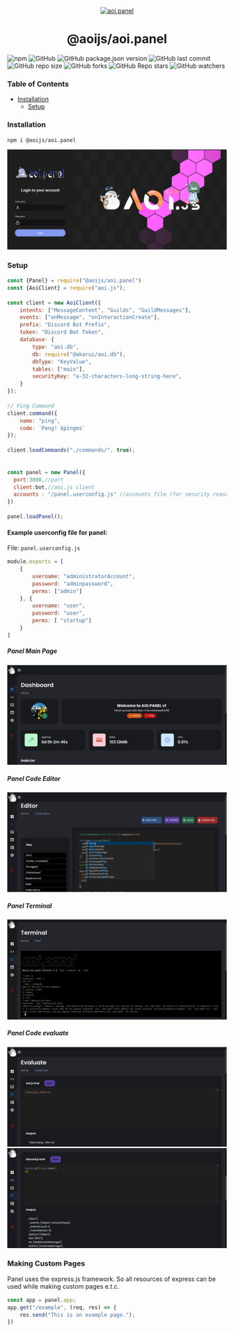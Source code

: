 <p align="center">
  <a href="https://panel.aoijs.org">
    <img width="150" src="https://github.com/aoijs/website/blob/master/assets/images/aoipanel.png?raw=true" alt="aoi.panel">
  </a>
</p>

<h1 align="center">@aoijs/aoi.panel</h1>

![npm](https://img.shields.io/npm/dt/@akarui/aoi.panel?color=blue&label=NPM%20Downloads&logo=npm&logoColor=Green)
![GitHub](https://img.shields.io/github/license/AkaruiDevelopment/panel?color=blue&logo=github)
![GitHub package.json version](https://img.shields.io/github/package-json/v/AkaruiDevelopment/panel?color=blue&label=Git%20Version)
![GitHub last commit](https://img.shields.io/github/last-commit/AkaruiDevelopment/panel?color=blue)
![GitHub repo size](https://img.shields.io/github/repo-size/AkaruiDevelopment/panel)
![GitHub forks](https://img.shields.io/github/forks/AkaruiDevelopment/panel?color=blue&style=social)
![GitHub Repo stars](https://img.shields.io/github/stars/AkaruiDevelopment/panel?style=social)
![GitHub watchers](https://img.shields.io/github/watchers/AkaruiDevelopment/panel?style=social)

### Table of Contents

- [Installation](#installation)
    - [Setup](#setup)

### Installation

```bash
npm i @aoijs/aoi.panel
```

![Login Page](./images/image.png)
### Setup

```javascript
const {Panel} = require("@aoijs/aoi.panel")
const {AoiClient} = require("aoi.js");

const client = new AoiClient({
    intents: ["MessageContent", "Guilds", "GuildMessages"],
    events: ["onMessage", "onInteractionCreate"],
    prefix: "Discord Bot Prefix",
    token: "Discord Bot Token",
    database: {
        type: "aoi.db",
        db: require("@akarui/aoi.db"),
        dbType: "KeyValue",
        tables: ["main"],
        securityKey: "a-32-characters-long-string-here",
    }
});

// Ping Command
client.command({
    name: "ping",
    code: `Pong! $pingms`
});

client.loadCommands("./commands/", true);


const panel = new Panel({
  port:3000,//port
  client:bot,//aoi.js client
  accounts : "/panel.userconfig.js" //accounts file (for security reasons must be a separate file)
})

panel.loadPanel();

```

#### Example userconfig file for panel:

File: `panel.userconfig.js`
```js
module.exports = [
    {
        username: "administratorAccount",
        password: "adminpassword",
        perms: ["admin"]
    }, {
        username: "user",
        password: "user",
        perms: [ "startup"]
    }
]
```
##### Panel Main Page
![Panel Main Page](./images/image2.png)
##### Panel Code Editor
![code editor](./images/image3.png)
##### Panel Terminal
![terminal](./images/image4.png)
##### Panel Code evaluate
![eval1](./images/image6.png)
![eval2](./images/image5.png)


### Making Custom Pages
Panel uses the express.js framework. So all resources of express can be used while making custom pages e.t.c.
```javascript
const app = panel.app;
app.get("/example", (req, res) => {
    res.send("This is an example page.");
})
```